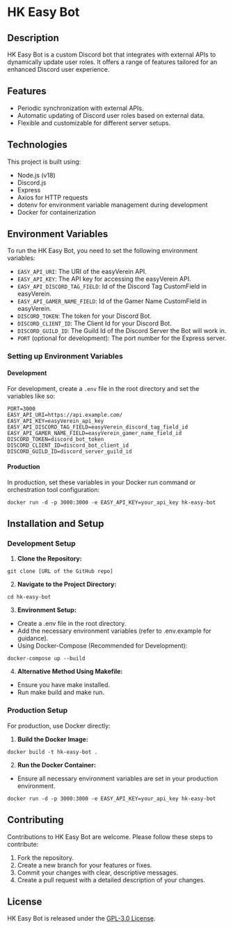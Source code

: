 # HK Easy Bot

## Description
HK Easy Bot is a custom Discord bot that integrates with external APIs to dynamically update user roles. It offers a range of features tailored for an enhanced Discord user experience.

## Features
- Periodic synchronization with external APIs.
- Automatic updating of Discord user roles based on external data.
- Flexible and customizable for different server setups.

## Technologies
This project is built using:
- Node.js (v18)
- Discord.js
- Express
- Axios for HTTP requests
- dotenv for environment variable management during development
- Docker for containerization

## Environment Variables
To run the HK Easy Bot, you need to set the following environment variables:
- `EASY_API_URI`: The URI of the easyVerein API.
- `EASY_API_KEY`: The API key for accessing the easyVerein API.
- `EASY_API_DISCORD_TAG_FIELD`: Id of the Discord Tag CustomField in easyVerein.
- `EASY_API_GAMER_NAME_FIELD`: Id of the Gamer Name CustomField in easyVerein.
- `DISCORD_TOKEN`: The token for your Discord Bot.
- `DISCORD_CLIENT_ID`: The Client Id for your Discord Bot.
- `DISCORD_GUILD_ID`: The Guild Id of the Discord Server the Bot will work in.
- `PORT` (optional for development): The port number for the Express server.

### Setting up Environment Variables

#### Development
For development, create a `.env` file in the root directory and set the variables like so:
```
PORT=3000
EASY_API_URI=https://api.example.com/
EASY_API_KEY=easyVerein_api_key
EASY_API_DISCORD_TAG_FIELD=easyVerein_discord_tag_field_id
EASY_API_GAMER_NAME_FIELD=easyVerein_gamer_name_field_id
DISCORD_TOKEN=discord_bot_token
DISCORD_CLIENT_ID=discord_bot_client_id
DISCORD_GUILD_ID=discord_server_guild_id
```

#### Production
In production, set these variables in your Docker run command or orchestration tool configuration:
  ```
  docker run -d -p 3000:3000 -e EASY_API_KEY=your_api_key hk-easy-bot
  ```

## Installation and Setup

### Development Setup
1. **Clone the Repository:**
  ```
  git clone [URL of the GitHub repo]
  ```

2. **Navigate to the Project Directory:**
  ```
  cd hk-easy-bot
  ```

3. **Environment Setup:**
  - Create a .env file in the root directory.
  - Add the necessary environment variables (refer to .env.example for guidance).
  - Using Docker-Compose (Recommended for Development):
  ```
  docker-compose up --build
  ```

4. **Alternative Method Using Makefile:**
  - Ensure you have make installed.
  - Run make build and make run.

### Production Setup
For production, use Docker directly:

1. **Build the Docker Image:**
  ```
  docker build -t hk-easy-bot .
  ```

2. **Run the Docker Container:**
  - Ensure all necessary environment variables are set in your production environment.
  ```
  docker run -d -p 3000:3000 -e EASY_API_KEY=your_api_key hk-easy-bot
  ```

## Contributing
Contributions to HK Easy Bot are welcome. Please follow these steps to contribute:
1. Fork the repository.
2. Create a new branch for your features or fixes.
3. Commit your changes with clear, descriptive messages.
4. Create a pull request with a detailed description of your changes.

## License
HK Easy Bot is released under the [GPL-3.0 License](LICENSE).